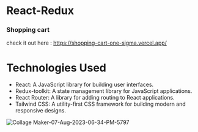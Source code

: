 # React-Redux 
### Shopping cart
check it out here : https://shopping-cart-one-sigma.vercel.app/
# Technologies Used
* React: A JavaScript library for building user interfaces.
* Redux-toolkit: A state management library for JavaScript applications.
* React Router: A library for adding routing to React applications.
* Tailwind CSS: A utility-first CSS framework for building modern and responsive designs.



![Collage Maker-07-Aug-2023-06-34-PM-5797](https://github.com/JavDaGreat/ShoppingCart/assets/98164907/5760fe20-4152-4e1b-bc6d-6d33c6e79af0)




